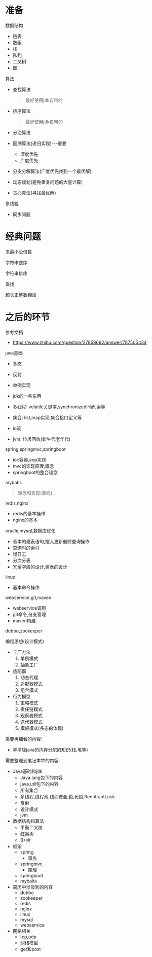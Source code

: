 # 准备

数据结构

- 链表
- 数组
- 栈
- 队列
- 二叉树
- 图

算法

- 查找算法

  > 最好使用jdk自带的

- 排序算法

  > 最好使用jdk自带的

- 分治算法

- 回溯算法(递归实现)---重要

  - 深度优先
  - 广度优先

- 分支分解算法(广度优先找到一个最优解)

- 动态规划(避免重复问题的大量计算)

- 贪心算法(寻找最优解)

多线程

- 同步问题

# 经典问题

求最小公倍数

字符串逆序

字符串排序

查找

超长正整数相加

# 之后的环节

参考文档

- https://www.zhihu.com/question/27858692/answer/787505434



java基础

- 多态
- 反射
- 单例实现

- jdk的一些东西

- 多线程: volatile关键字,synchronized同步,索等
- 集合: list,map实现,集合接口定义等
- io流
- jvm: 垃圾回收(新生代老年代)

spring,springmvc,springboot

- ioc容器,aop实现
- mvc的实现原理,概念
- springboot的整合理念

mybatis

> 理念和实现(源码)

redis,nginx

- redis的基本操作
- nginx的基本

oracle,mysql,数据库优化

- 基本的建表语句,插入更新删除查询操作
- 查询时的索引
- 慢日志
- 分库分表
- 冗余字段的设计,建表的设计

linux

- 基本命令操作

webservice,git,maven

- webservice调用
- git命令,分支管理
- maven构建

dubbo,zookeeper

编程思想(设计模式)

- 工厂方法
  1. 单例模式
  2. 抽象工厂
- 适配器
  1. 动态代理
  2. 适配器模式
  3. 组合模式
- 行为模型
  1. 策略模式
  2. 责任链模式
  3. 观察者模式
  4. 迭代器模式
  5. 模板模式(多态的体现)





需要再细看的内容:

- 弄清除java的内存分配的知识(栈,堆等)



需要整理到笔记本中的内容:

- Java基础和jdk
  - Java.lang包下的内容
  - java.util包下的内容
  - 所有集合
  - 多线程,线程池,线程安全,锁,死锁,ReentrantLock
  - 反射
  - 设计模式
  - jvm
- 数据结构和算法
  - 平衡二叉树
  - 红黑树
  - B+树
- 框架
  - spring
    - 事务
  - springmvc
    - 原理
  - springboot
  - mybaits
- 简历中涉及到的内容
  - dubbo
  - zookeeper
  - redis
  - nginx
  - linux
  - mysql
  - webservice
- 网络相关
  - tcp,udp
  - 网络模型
  - get和post















